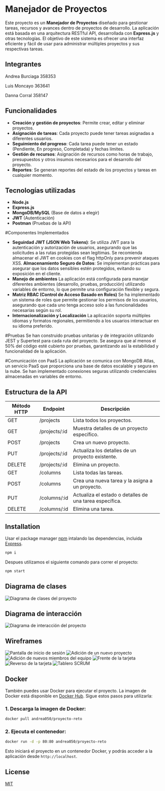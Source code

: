 # Manejador de Proyectos

Este proyecto es un **Manejador de Proyectos** diseñado para gestionar tareas, recursos y avances dentro de proyectos de desarrollo. La aplicación está basada en una arquitectura RESTful API, desarrollada con **Express.js** y otras tecnologías. El objetivo de este sistema es ofrecer una interfaz eficiente y fácil de usar para administrar múltiples proyectos y sus respectivas tareas.

## Integrantes

Andrea Burciaga 358353

Luis Moncayo 363641

Danna Corral 358147


## Funcionalidades

- **Creación y gestión de proyectos**: Permite crear, editar y eliminar proyectos.
- **Asignación de tareas**: Cada proyecto puede tener tareas asignadas a diferentes usuarios.
- **Seguimiento del progreso**: Cada tarea puede tener un estado (Pendiente, En progreso, Completada) y fechas límites.
- **Gestión de recursos**: Asignación de recursos como horas de trabajo, presupuestos y otros insumos necesarios para el desarrollo del proyecto.
- **Reportes**: Se generan reportes del estado de los proyectos y tareas en cualquier momento.

## Tecnologías utilizadas

- **Node.js**
- **Express.js**
- **MongoDB/MySQL** (Base de datos a elegir)
- **JWT** (Autenticación)
- **Postman** (Pruebas de la API)

#Componentes Implementados

- **Seguirdad**
**JWT (JSON Web Tokens)**: Se utiliza JWT para la autenticación y autorización de usuarios, asegurando que las solicitudes a las rutas protegidas sean legítimas. Se recomienda almacenar el JWT en cookies con el flag httpOnly para prevenir ataques XSS.
**Almacenamiento Seguro de Datos**: Se implementan prácticas para asegurar que los datos sensibles estén protegidos, evitando su exposición en el cliente.
- **Manejo de ambientes**
La aplicación está configurada para manejar diferentes ambientes (desarrollo, pruebas, producción) utilizando variables de entorno, lo que permite una configuración flexible y segura.
- **Matriz RBAC (Control de Acceso Basado en Roles)**
Se ha implementado un sistema de roles que permite gestionar los permisos de los usuarios, asegurando que cada uno tenga acceso solo a las funcionalidades necesarias según su rol.
- **Internacionalización y Localización**
La aplicación soporta múltiples idiomas y formatos regionales, permitiendo a los usuarios interactuar en su idioma preferido.

#Pruebas
Se han construido pruebas unitarias y de integración utilizando JEST y Supertest para cada ruta del proyecto. Se asegura que al menos el 50% del código esté cubierto por pruebas, garantizando así la estabilidad y funcionalidad de la aplicación.

#Comunicación con PaaS
La aplicación se comunica con MongoDB Atlas, un servicio PaaS que proporciona una base de datos escalable y segura en la nube. Se han implementado conexiones seguras utilizando credenciales almacenadas en variables de entorno.

## Estructura de la API

| Método HTTP | Endpoint            | Descripción                                            |
| ----------- | ------------------- | ------------------------------------------------------ |
| GET         | /projects            | Lista todos los proyectos.                             |
| GET         | /projects/:id        | Muestra detalles de un proyecto específico.            |
| POST        | /projects            | Crea un nuevo proyecto.                                |
| PUT         | /projects/:id        | Actualiza los detalles de un proyecto existente.        |
| DELETE      | /projects/:id        | Elimina un proyecto.                                   |
| GET         | /columns               | Lista todas las tareas.                                |
| POST        | /columns               | Crea una nueva tarea y la asigna a un proyecto.         |
| PUT         | /columns/:id           | Actualiza el estado o detalles de una tarea específica. |
| DELETE      | /columns/:id           | Elimina una tarea.                                     |

## Installation

Usar el package manager [npm](https://docs.npmjs.com/downloading-and-installing-node-js-and-npm) intalando las dependencias, incluida [Express](https://expressjs.com/).

```bash
npm i
```

Despues utilizamos el siguiente comando para correr el proyecto: 

```bash
npm start
```

## Diagrama de clases
![Diagrama de clases del proyecto](/images/diagramadeclases.png)

## Diagrama de interacción
![Diagrama de interacción del proyecto](/images/diagramadeinteraccion.png)

## Wireframes
![Pantalla de inicio de sesión](/images/wireframe1.png)
![Adición de un nuevo proyecto](/images/wireframe2.png)
![Adición de nuevos miembros del equipo](/images/wireframe3.png)
![Frente de la tarjeta](/images/wireframe4.jpg)
![Reverso de la tarjeta](/images/wireframe5.jpg)
![Tablero SCRUM](/images/wireframe6.jpg)

## Docker

También puedes usar Docker para ejecutar el proyecto. La imagen de Docker está disponible en [Docker Hub](https://hub.docker.com/r/andrea050/proyecto-reto). Sigue estos pasos para utilizarla:

### 1. Descarga la imagen de Docker:

```bash
docker pull andrea050/proyecto-reto
```

### 2. Ejecuta el contenedor:

```bash
docker run -d -p 80:80 andrea050/proyecto-reto
```

Esto iniciará el proyecto en un contenedor Docker, y podrás acceder a la aplicación desde `http://localhost`.

## License
[MIT](https://choosealicense.com/licenses/mit/)

